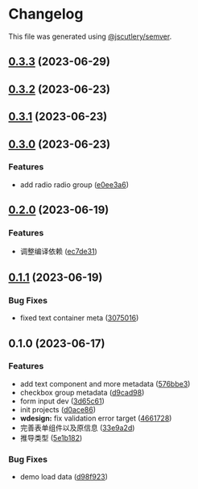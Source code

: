 # Changelog

This file was generated using [@jscutlery/semver](https://github.com/jscutlery/semver).

## [0.3.3](https://github.com/worldprinter/lowcode-material/compare/v0.3.2...v0.3.3) (2023-06-29)

## [0.3.2](https://github.com/worldprinter/lowcode-material/compare/v0.3.1...v0.3.2) (2023-06-23)

## [0.3.1](https://github.com/worldprinter/lowcode-material/compare/v0.3.0...v0.3.1) (2023-06-23)

## [0.3.0](https://github.com/worldprinter/lowcode-material/compare/v0.2.0...v0.3.0) (2023-06-23)


### Features

* add radio radio group ([e0ee3a6](https://github.com/worldprinter/lowcode-material/commit/e0ee3a65c4ce89be99e76bc809097f8bac6c282e))

## [0.2.0](https://github.com/worldprinter/lowcode-material/compare/v0.1.1...v0.2.0) (2023-06-19)


### Features

* 调整编译依赖 ([ec7de31](https://github.com/worldprinter/lowcode-material/commit/ec7de31ca92e6661f8d9d5d38d4c6d20aaa07441))

## [0.1.1](https://github.com/worldprinter/lowcode-material/compare/v0.1.0...v0.1.1) (2023-06-19)


### Bug Fixes

* fixed text container meta ([3075016](https://github.com/worldprinter/lowcode-material/commit/30750167eee1b05c01909e5679f1a1e3150b8dbb))

## 0.1.0 (2023-06-17)


### Features

* add text component and more metadata ([576bbe3](https://github.com/worldprinter/lowcode-material/commit/576bbe33a324024cdd74d3c70ddc2b081d4b3884))
* checkbox group metadata ([d9cad98](https://github.com/worldprinter/lowcode-material/commit/d9cad98b950467e7ab6c8f12a4bf45173d6b956e))
* form input dev ([3d65c61](https://github.com/worldprinter/lowcode-material/commit/3d65c61c59a17f992e327c9ce6a27277d494943a))
* init projects ([d0ace86](https://github.com/worldprinter/lowcode-material/commit/d0ace86e55ecea0c8362a690e0b15526898b9b13))
* **wdesign:** fix validation error target ([4661728](https://github.com/worldprinter/lowcode-material/commit/4661728d531525bdbcc1ea2ebb6f1545fff1de3f))
* 完善表单组件以及原信息 ([33e9a2d](https://github.com/worldprinter/lowcode-material/commit/33e9a2d667db40d504e2beccc20ec8ebeba8e9fa))
* 推导类型 ([5e1b182](https://github.com/worldprinter/lowcode-material/commit/5e1b182991fd78322428eef4b92c5e403d9af458))


### Bug Fixes

* demo load data ([d98f923](https://github.com/worldprinter/lowcode-material/commit/d98f923c8caba4518a362d32d6535575b4808836))
